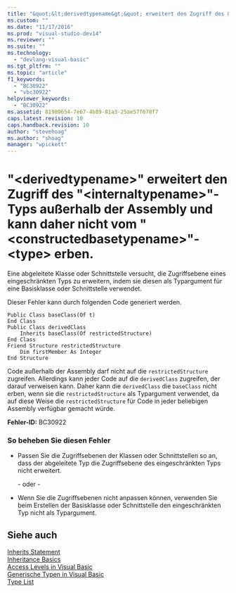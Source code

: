 ```yaml
---
title: "&quot;&lt;derivedtypename&gt;&quot; erweitert den Zugriff des &quot;&lt;internaltypename&gt;&quot;-Typs au&#223;erhalb der Assembly und kann daher nicht vom  &quot;&lt;constructedbasetypename&gt;&quot;-&lt;type&gt; erben. | Microsoft Docs"
ms.custom: ""
ms.date: "11/17/2016"
ms.prod: "visual-studio-dev14"
ms.reviewer: ""
ms.suite: ""
ms.technology: 
  - "devlang-visual-basic"
ms.tgt_pltfrm: ""
ms.topic: "article"
f1_keywords: 
  - "BC30922"
  - "vbc30922"
helpviewer_keywords: 
  - "BC30922"
ms.assetid: 81909654-7e67-4b89-81a3-25ae57f678f7
caps.latest.revision: 10
caps.handback.revision: 10
author: "stevehoag"
ms.author: "shoag"
manager: "wpickett"
---
```

# &quot;&lt;derivedtypename&gt;&quot; erweitert den Zugriff des &quot;&lt;internaltypename&gt;&quot;-Typs au&#223;erhalb der Assembly und kann daher nicht vom  &quot;&lt;constructedbasetypename&gt;&quot;-&lt;type&gt; erben.
Eine abgeleitete Klasse oder Schnittstelle versucht, die Zugriffsebene eines eingeschränkten Typs zu erweitern, indem sie diesen als Typargument für eine Basisklasse oder Schnittstelle verwendet.  
  
 Dieser Fehler kann durch folgenden Code generiert werden.  
  
```  
Public Class baseClass(Of t)  
End Class  
Public Class derivedClass  
    Inherits baseClass(Of restrictedStructure)  
End Class  
Friend Structure restrictedStructure  
    Dim firstMember As Integer  
End Structure  
```  
  
 Code außerhalb der Assembly darf nicht auf die `restrictedStructure` zugreifen. Allerdings kann jeder Code auf die `derivedClass` zugreifen, der darauf verweisen kann. Daher kann die `derivedClass` die `baseClass` nicht erben, wenn sie die `restrictedStructure` als Typargument verwendet, da auf diese Weise die `restrictedStructure` für Code in jeder beliebigen Assembly verfügbar gemacht würde.  
  
 **Fehler\-ID:** BC30922  
  
### So beheben Sie diesen Fehler  
  
-   Passen Sie die Zugriffsebenen der Klassen oder Schnittstellen so an, dass der abgeleitete Typ die Zugriffsebene des eingeschränkten Typs nicht erweitert.  
  
     \- oder \-  
  
-   Wenn Sie die Zugriffsebenen nicht anpassen können, verwenden Sie beim Erstellen der Basisklasse oder Schnittstelle den eingeschränkten Typ nicht als Typargument.  
  
## Siehe auch  
 [Inherits Statement](../../visual-basic/language-reference/statements/inherits-statement.md)   
 [Inheritance Basics](../../visual-basic/programming-guide/language-features/objects-and-classes/inheritance-basics.md)   
 [Access Levels in Visual Basic](../../visual-basic/programming-guide/language-features/declared-elements/access-levels.md)   
 [Generische Typen in Visual Basic](../../visual-basic/programming-guide/language-features/data-types/generic-types.md)   
 [Type List](../../visual-basic/language-reference/statements/type-list.md)